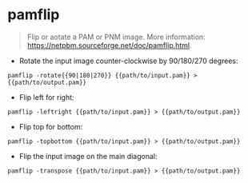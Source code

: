 # pamflip

> Flip or aotate a PAM or PNM image.
> More information: <https://netpbm.sourceforge.net/doc/pamflip.html>.

- Rotate the input image counter-clockwise by 90/180/270 degrees:

`pamflip -rotate{{90|180|270}} {{path/to/input.pam}} > {{path/to/output.pam}}`

- Flip left for right:

`pamflip -leftright {{path/to/input.pam}} > {{path/to/output.pam}}`

- Flip top for bottom:

`pamflip -topbottom {{path/to/input.pam}} > {{path/to/output.pam}}`

- Flip the input image on the main diagonal:

`pamflip -transpose {{path/to/input.pam}} > {{path/to/output.pam}}`
